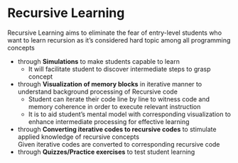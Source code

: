 # Recursive Learning
Recursive Learning aims to eliminate the fear of entry-level students who want to learn recursion as it’s considered hard topic among all programming concepts</br>
  - through **Simulations** to make students capable to learn</br>
    - It will facilitate student to discover intermediate steps to grasp concept</br>
  - through **Visualization of memory blocks** in iterative manner to understand background processing of Recursive code</br>
    - Student can iterate their code line by line to witness code and memory coherence in order to execute relevant instruction</br>
    - It is to aid student’s mental model with corresponding visualization to enhance intermediate processing for effective learning</br> 
  - through **Converting iterative codes to recursive codes** to stimulate applied knowledge of recursive concepts</br>
 Given iterative codes are converted to corresponding recursive code</br>
  - through **Quizzes/Practice exercises** to test student learning</br>
